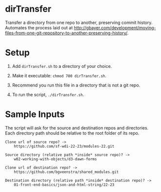 # dirTransfer

Transfer a directory  from one  repo to another, preserving commit history. Automates the process laid out at http://gbayer.com/development/moving-files-from-one-git-repository-to-another-preserving-history/.

# Setup

1. Add `dirTransfer.sh` to a directory of your choice.

1. Make it executable: `chmod 700 dirTransfer.sh`.

1. Recommend you run this file in a directory that is not a git repo. 

1. To run the script, `./dirTransfer.sh`.

# Sample Inputs

The script will ask for the source and destination repos and directories. Each directory path should be relative to the root folder of its repo. 

```
Clone url of source repo? -> 
    https://github.com/sf-wdi-22-23/modules-22.git
    
Source directory (relative path *inside* source repo)? -> 
    w02-working-with-objects/d3-dawn-forms
    
Clone url of destination repo? -> 
    https://github.com/bgveenstra/shared_modules.git
    
Destination directory (relative path *inside* destination repo)? -> 
    01-front-end-basics/json-and-html-string/22-23
```
